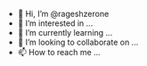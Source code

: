 - 👋 Hi, I’m @rageshzerone
- 👀 I’m interested in ...
- 🌱 I’m currently learning ...
- 💞️ I’m looking to collaborate on ...
- 📫 How to reach me ...

<!---
rageshzerone/rageshzerone is a ✨ special ✨ repository because its `README.md` (this file) appears on your GitHub profile.
You can click the Preview link to take a look at your changes.
--->
